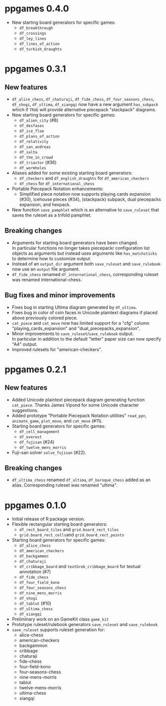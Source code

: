 ppgames 0.4.0
=============

* New starting board generators for specific games:
  - ``df_breakthrough``
  - ``df_crossings``
  - ``df_ley_lines``
  - ``df_lines_of_action``
  - ``df_turkish_draughts``

ppgames 0.3.1
=============

New features
------------

* ``df_alice_chess``, ``df_chaturaji``, ``df_fide_chess``, ``df_four_seasons_chess``, 
  ``df_shogi``, ``df_ultima``, ``df_xiangqi``  now have a new argument 
  ``has_subpack`` which if ``TRUE`` will provide alternative piecepack "stackpack" diagrams.
* New starting board generators for specific games:
  - ``df_alien_city`` (#8)
  - ``df_desfases``
  - ``df_ice_floe``
  - ``df_plans_of_action``
  - ``df_relativity``
  - ``df_san_andreas``
  - ``df_salta``
  - ``df_the_in_crowd``
  - ``df_triactor`` (#36)
  - ``df_wormholes``
* Aliases added for some existing starting board generators:
  - ``df_checkers`` and ``df_english_draughts`` for ``df_american_checkers``
  - ``df_chess`` for ``df_international_chess``
* Portable Piecepack Notation enhancements:
  - Simplified piece notation now supports playing cards expansion (#30),
    icehouse pieces (#34), (stackpack) subpack,
    dual piecepacks expansion, and hexpack.
* New function ``save_pamphlet`` which is an alternative to ``save_ruleset``
  that saves the ruleset as a trifold pamphlet.

Breaking changes
----------------

* Arguments for starting board generators have been changed.  
  In particular functions no longer takes piecepackr configuration list objects as arguments but 
  instead uses arguments like ``has_matchsticks`` to determine how to customize output.
* Instead of an ``output_dir`` argument both ``save_ruleset`` and ``save_rulebook`` now use
  an ``output`` file argument.
* ``df_fide_chess`` renamed ``df_international_chess``, corresponding ruleset was renamed 
  international-chess.

Bug fixes and minor improvements
--------------------------------

* Fixes bug in starting Ultima diagram generated by ``df_ultima``.
* Fixes bug in color of coin faces in Unicode plaintext diagrams 
  if placed above previously colored piece.
* ``cat_piece`` and ``cat_move`` now has limited support for a "cfg" column 
  "playing_cards_expansion" and "dual_piecepacks_expansion".
* Minor improvements to ``save_ruleset``/``save_rulebook`` output.  
  In particular in addition to the default "letter" paper size can now specify "A4" output.
* Improved rulesets for "american-checkers".

ppgames 0.2.1
=============

New features
------------

* Added Unicode plaintext piecepack diagram generating function ``cat_piece``.
  Thanks James Vipond for some Unicode character suggestions.
* Added prototype "Portable Piecepack Notation utilities" ``read_ppn``, ``animate_game``,
  ``plot_move``, and ``cat_move`` (#11).
* Starting board generators for specific games:
    - ``df_cell_management``
    - ``df_everest``
    - ``df_fujisan`` (#24)
    - ``df_twelve_mens_morris``
* Fuji-san solver ``solve_fujisan`` (#22).

Breaking changes
----------------

* ``df_ultima_chess`` renamed ``df_ultima``, ``df_baroque_chess`` added as an alias.
  Corresponding ruleset was renamed "ultima".

ppgames 0.1.0
=============

* Initial release of R package version.
* Flexible rectangular starting board generators:
    - ``df_rect_board_tiles`` and ``grid.board_rect_tiles``
    - ``grid.board_rect_cells``and ``grid.board_rect_points``
* Starting board generators for specific games:
    - ``df_alice_chess``
    - ``df_american_checkers``
    - ``df_backgammon``
    - ``df_chaturaji``
    - ``df_cribbage_board`` and ``textGrob_cribbage_board`` for textual annotation (#7)
    - ``df_fide_chess``
    - ``df_four_field_kono``
    - ``df_four_seasons_chess``
    - ``df_nine_mens_morris``
    - ``df_shogi``
    - ``df_tablut`` (#10)
    - ``df_ultima_chess``
    - ``df_xiangqi``
* Preliminary work on an GameKit class ``game_kit``
* Prototype ruleset/rulebook generators ``save_ruleset`` and ``save_rulebook``
* ``save_ruleset`` supports ruleset generation for:
    * alice-chess
    * american-checkers
    * backgammon
    * cribbage
    * chaturaji
    * fide-chess
    * four-field-kono
    * four-seasons-chess
    * nine-mens-morris
    * tablut
    * twelve-mens-morris
    * ultima-chess
    * xiangqi
